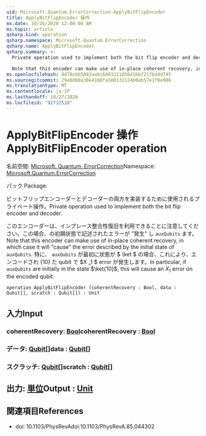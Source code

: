 ```yaml
---
uid: Microsoft.Quantum.ErrorCorrection.ApplyBitFlipEncoder
title: ApplyBitFlipEncoder 操作
ms.date: 10/26/2020 12:00:00 AM
ms.topic: article
qsharp.kind: operation
qsharp.namespace: Microsoft.Quantum.ErrorCorrection
qsharp.name: ApplyBitFlipEncoder
qsharp.summary: >-
  Private operation used to implement both the bit flip encoder and decoder.

  Note that this encoder can make use of in-place coherent recovery, in which case it will "cause" the error described by the initial state of `auxQubits`. In particular, if `auxQubits` are initially in the state $\ket{10}$, this will cause an $X_1$ error on the encoded qubit.
ms.openlocfilehash: 4d78cbb5892aabc600321185641bbf217bd4d745
ms.sourcegitcommit: 29e0d88a30e4166fa580132124b0eb57e1f0e986
ms.translationtype: MT
ms.contentlocale: ja-JP
ms.lasthandoff: 10/27/2020
ms.locfileid: "92712518"
---
```

# <a name="applybitflipencoder-operation"></a><span data-ttu-id="14e44-102">ApplyBitFlipEncoder 操作</span><span class="sxs-lookup"><span data-stu-id="14e44-102">ApplyBitFlipEncoder operation</span></span>

<span data-ttu-id="14e44-103">名前空間: [Microsoft. Quantum. ErrorCorrection](xref:Microsoft.Quantum.ErrorCorrection)</span><span class="sxs-lookup"><span data-stu-id="14e44-103">Namespace: [Microsoft.Quantum.ErrorCorrection](xref:Microsoft.Quantum.ErrorCorrection)</span></span>

<span data-ttu-id="14e44-104">パック [](https://nuget.org/packages/)</span><span class="sxs-lookup"><span data-stu-id="14e44-104">Package: [](https://nuget.org/packages/)</span></span>


<span data-ttu-id="14e44-105">ビットフリップエンコーダーとデコーダーの両方を実装するために使用されるプライベート操作。</span><span class="sxs-lookup"><span data-stu-id="14e44-105">Private operation used to implement both the bit flip encoder and decoder.</span></span>

<span data-ttu-id="14e44-106">このエンコーダーは、インプレース整合性復旧を利用できることに注意してください。この場合、の初期状態で記述されたエラーが "発生" し `auxQubits` ます。</span><span class="sxs-lookup"><span data-stu-id="14e44-106">Note that this encoder can make use of in-place coherent recovery, in which case it will "cause" the error described by the initial state of `auxQubits`.</span></span>
<span data-ttu-id="14e44-107">特に、 `auxQubits` が最初に状態が $ \ket $ の場合、これにより、エンコードされ {10} た qubit で $X _1 $ error が発生します。</span><span class="sxs-lookup"><span data-stu-id="14e44-107">In particular, if `auxQubits` are initially in the state $\ket{10}$, this will cause an $X_1$ error on the encoded qubit.</span></span>

```qsharp
operation ApplyBitFlipEncoder (coherentRecovery : Bool, data : Qubit[], scratch : Qubit[]) : Unit
```


## <a name="input"></a><span data-ttu-id="14e44-108">入力</span><span class="sxs-lookup"><span data-stu-id="14e44-108">Input</span></span>

### <a name="coherentrecovery--bool"></a><span data-ttu-id="14e44-109">coherentRecovery: [Bool](xref:microsoft.quantum.lang-ref.bool)</span><span class="sxs-lookup"><span data-stu-id="14e44-109">coherentRecovery : [Bool](xref:microsoft.quantum.lang-ref.bool)</span></span>




### <a name="data--qubit"></a><span data-ttu-id="14e44-110">データ: [Qubit](xref:microsoft.quantum.lang-ref.qubit)[]</span><span class="sxs-lookup"><span data-stu-id="14e44-110">data : [Qubit](xref:microsoft.quantum.lang-ref.qubit)[]</span></span>




### <a name="scratch--qubit"></a><span data-ttu-id="14e44-111">スクラッチ: [Qubit](xref:microsoft.quantum.lang-ref.qubit)[]</span><span class="sxs-lookup"><span data-stu-id="14e44-111">scratch : [Qubit](xref:microsoft.quantum.lang-ref.qubit)[]</span></span>





## <a name="output--unit"></a><span data-ttu-id="14e44-112">出力: [単位](xref:microsoft.quantum.lang-ref.unit)</span><span class="sxs-lookup"><span data-stu-id="14e44-112">Output : [Unit](xref:microsoft.quantum.lang-ref.unit)</span></span>



## <a name="references"></a><span data-ttu-id="14e44-113">関連項目</span><span class="sxs-lookup"><span data-stu-id="14e44-113">References</span></span>

- <span data-ttu-id="14e44-114">doi: 10.1103/PhysRevA</span><span class="sxs-lookup"><span data-stu-id="14e44-114">doi:10.1103/PhysRevA.85.044302</span></span>